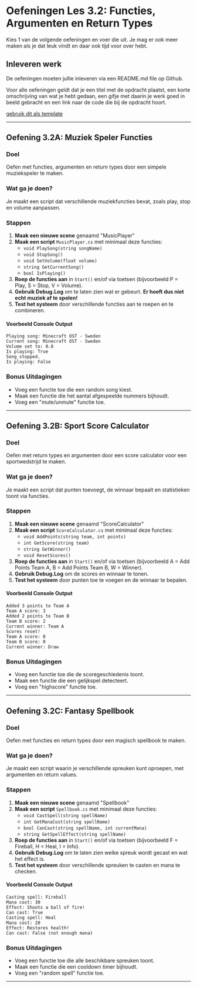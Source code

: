 # Oefeningen Les 3.2: Functies, Argumenten en Return Types

Kies 1 van de volgende oefeningen en voer die uit. Je mag er ook meer maken als je dat leuk vindt en daar ook tijd voor over hebt.

## Inleveren werk

De oefeningen moeten jullie inleveren via een README.md file op Github.

Voor alle oefeningen geldt dat je een titel met de opdracht plaatst, een korte omschrijving van wat je hebt gedaan, een gifje met daarin je werk goed in beeld gebracht en een link naar de code die bij de opdracht hoort.

[gebruik dit als template](../README.md#voorbeeld-readme-opdracht-format)

---

## Oefening 3.2A: Muziek Speler Functies

### Doel

Oefen met functies, argumenten en return types door een simpele muziekspeler te maken.

### Wat ga je doen?

Je maakt een script dat verschillende muziekfuncties bevat, zoals play, stop en volume aanpassen.

### Stappen

1. **Maak een nieuwe scene** genaamd "MusicPlayer"
2. **Maak een script** `MusicPlayer.cs` met minimaal deze functies:
   - `void PlaySong(string songName)`
   - `void StopSong()`
   - `void SetVolume(float volume)`
   - `string GetCurrentSong()`
   - `bool IsPlaying()`
3. **Roep de functies aan** in `Start()` en/of via toetsen (bijvoorbeeld P = Play, S = Stop, V = Volume).
4. **Gebruik Debug.Log** om te laten zien wat er gebeurt. **Er hoeft dus niet echt muziek af te spelen!**
5. **Test het systeem** door verschillende functies aan te roepen en te combineren.

#### Voorbeeld Console Output

```
Playing song: Minecraft OST - Sweden
Current song: Minecraft OST - Sweden
Volume set to: 0.8
Is playing: True
Song stopped.
Is playing: False
```

### Bonus Uitdagingen

- Voeg een functie toe die een random song kiest.
- Maak een functie die het aantal afgespeelde nummers bijhoudt.
- Voeg een "mute/unmute" functie toe.

---

## Oefening 3.2B: Sport Score Calculator

### Doel

Oefen met return types en argumenten door een score calculator voor een sportwedstrijd te maken.

### Wat ga je doen?

Je maakt een script dat punten toevoegt, de winnaar bepaalt en statistieken toont via functies.

### Stappen

1. **Maak een nieuwe scene** genaamd "ScoreCalculator"
2. **Maak een script** `ScoreCalculator.cs` met minimaal deze functies:
   - `void AddPoints(string team, int points)`
   - `int GetScore(string team)`
   - `string GetWinner()`
   - `void ResetScores()`
3. **Roep de functies aan** in `Start()` en/of via toetsen (bijvoorbeeld A = Add Points Team A, B = Add Points Team B, W = Winner).
4. **Gebruik Debug.Log** om de scores en winnaar te tonen.
5. **Test het systeem** door punten toe te voegen en de winnaar te bepalen.

#### Voorbeeld Console Output

```
Added 3 points to Team A
Team A score: 3
Added 2 points to Team B
Team B score: 2
Current winner: Team A
Scores reset!
Team A score: 0
Team B score: 0
Current winner: Draw
```

### Bonus Uitdagingen

- Voeg een functie toe die de scoregeschiedenis toont.
- Maak een functie die een gelijkspel detecteert.
- Voeg een "highscore" functie toe.

---

## Oefening 3.2C: Fantasy Spellbook

### Doel

Oefen met functies en return types door een magisch spellbook te maken.

### Wat ga je doen?

Je maakt een script waarin je verschillende spreuken kunt oproepen, met argumenten en return values.

### Stappen

1. **Maak een nieuwe scene** genaamd "Spellbook"
2. **Maak een script** `Spellbook.cs` met minimaal deze functies:
   - `void CastSpell(string spellName)`
   - `int GetManaCost(string spellName)`
   - `bool CanCast(string spellName, int currentMana)`
   - `string GetSpellEffect(string spellName)`
3. **Roep de functies aan** in `Start()` en/of via toetsen (bijvoorbeeld F = Fireball, H = Heal, I = Info).
4. **Gebruik Debug.Log** om te laten zien welke spreuk wordt gecast en wat het effect is.
5. **Test het systeem** door verschillende spreuken te casten en mana te checken.

#### Voorbeeld Console Output

```
Casting spell: Fireball
Mana cost: 30
Effect: Shoots a ball of fire!
Can cast: True
Casting spell: Heal
Mana cost: 20
Effect: Restores health!
Can cast: False (not enough mana)
```

### Bonus Uitdagingen

- Voeg een functie toe die alle beschikbare spreuken toont.
- Maak een functie die een cooldown timer bijhoudt.
- Voeg een "random spell" functie toe.

---
